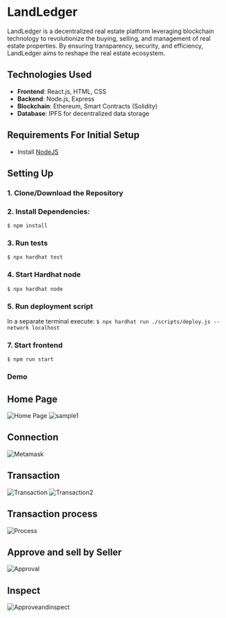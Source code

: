 # LandLedger

LandLedger is a decentralized real estate platform leveraging blockchain technology to revolutionize the buying, selling, and management of real estate properties. By ensuring transparency, security, and efficiency, LandLedger aims to reshape the real estate ecosystem.

## Technologies Used
- **Frontend**: React.js, HTML, CSS
- **Backend**: Node.js, Express
- **Blockchain**: Ethereum, Smart Contracts (Solidity)
- **Database**: IPFS for decentralized data storage

## Requirements For Initial Setup
- Install [NodeJS](https://nodejs.org/en/)

## Setting Up
### 1. Clone/Download the Repository

### 2. Install Dependencies:
`$ npm install`

### 3. Run tests
`$ npx hardhat test`

### 4. Start Hardhat node
`$ npx hardhat node`

### 5. Run deployment script
In a separate terminal execute:
`$ npx hardhat run ./scripts/deploy.js --network localhost`

### 7. Start frontend
`$ npm run start`

### Demo
## Home Page
![Home Page](images/HomePage.png)
![sample1](images/Sample1.png)

## Connection
![Metamask](images/Metamask-Connection.png)

## Transaction
![Transaction](images/Transaction.png)
![Transaction2](images/Transaction2.png)

## Transaction process
![Process](images/Process.png)

## Approve and sell by Seller
![Approval](images/Approval.png)

## Inspect
![Approveandinspect](images/ApproveInspect.png)